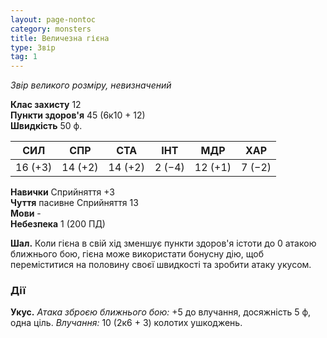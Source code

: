 ```yaml
---
layout: page-nontoc
category: monsters
title: Величезна гієна
type: Звір
tag: 1
---
```


_Звір великого розміру, невизначений_

**Клас захисту** 12    
**Пункти здоров'я** 45 (6к10 + 12)    
**Швидкість** 50 ф.

| СИЛ     | СПР     | СТА     | ІНТ    | МДР     | ХАР    |
| ------- | ------- | ------- | ------ | ------- | ------ |
| 16 (+3) | 14 (+2) | 14 (+2) | 2 (−4) | 12 (+1) | 7 (−2) |

**Навички** Сприйняття +3    
**Чуття** пасивне Сприйняття  13  
**Мови** -    
**Небезпека** 1 (200 ПД)

**Шал.** Коли гієна в свій хід зменшує пункти здоров'я істоти до 0 атакою ближнього бою, гієна може використати бонусну дію, щоб переміститися на половину своєї швидкості та зробити атаку укусом.

### Дії
**Укус.** _Атака зброєю ближнього бою:_ +5 до влучання, досяжність 5 ф, одна ціль. _Влучання:_ 10 (2к6 + 3) колотих ушкоджень. 
